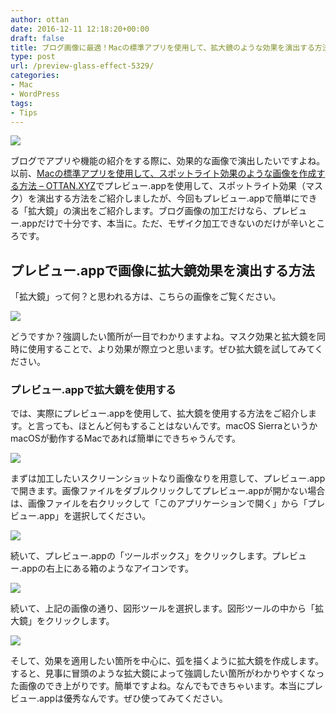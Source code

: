 ```yaml
---
author: ottan
date: 2016-12-11 12:18:20+00:00
draft: false
title: ブログ画像に最適！Macの標準アプリを使用して、拡大鏡のような効果を演出する方法
type: post
url: /preview-glass-effect-5329/
categories:
- Mac
- WordPress
tags:
- Tips
---
```


![](/images/2016/12/161211-584cb9d29da84.jpg)






ブログでアプリや機能の紹介をする際に、効果的な画像で演出したいですよね。以前、[Macの標準アプリを使用して、スポットライト効果のような画像を作成する方法 – OTTAN.XYZ](https://ottan.xyz/mac-preview-spotlight-mask-5258/)でプレビュー.appを使用して、スポットライト効果（マスク）を演出する方法をご紹介しましたが、今回もプレビュー.appで簡単にできる「拡大鏡」の演出をご紹介します。ブログ画像の加工だけなら、プレビュー.appだけで十分です、本当に。ただ、モザイク加工できないのだけが辛いところです。





## プレビュー.appで画像に拡大鏡効果を演出する方法





「拡大鏡」って何？と思われる方は、こちらの画像をご覧ください。





![](/images/2016/12/161211-584cb9efe0a4a.png)






どうですか？強調したい箇所が一目でわかりますよね。マスク効果と拡大鏡を同時に使用することで、より効果が際立つと思います。ぜひ拡大鏡を試してみてください。





### プレビュー.appで拡大鏡を使用する





では、実際にプレビュー.appを使用して、拡大鏡を使用する方法をご紹介します。と言っても、ほとんど何もすることはないんです。macOS SierraというかmacOSが動作するMacであれば簡単にできちゃうんです。





![](/images/2016/12/161211-584cb9db677bd.png)






まずは加工したいスクリーンショットなり画像なりを用意して、プレビュー.appで開きます。画像ファイルをダブルクリックしてプレビュー.appが開かない場合は、画像ファイルを右クリックして「このアプリケーションで開く」から「プレビュー.app」を選択してください。





![](/images/2016/12/161211-584cb9e2172f6.png)






続いて、プレビュー.appの「ツールボックス」をクリックします。プレビュー.appの右上にある箱のようなアイコンです。





![](/images/2016/12/161211-584cb9ea791bf.png)






続いて、上記の画像の通り、図形ツールを選択します。図形ツールの中から「拡大鏡」をクリックします。





![](/images/2016/12/161211-584cb9efe0a4a.png)






そして、効果を適用したい箇所を中心に、弧を描くように拡大鏡を作成します。すると、見事に冒頭のような拡大鏡によって強調したい箇所がわかりやすくなった画像のでき上がりです。簡単ですよね。なんでもできちゃいます。本当にプレビュー.appは優秀なんです。ぜひ使ってみてください。
